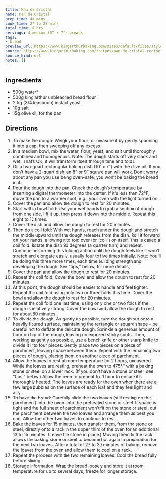 ```yaml
---
title: Pan de Cristal
name: Pan de Cristal
prep_time: 40 mins
cook_time: 27 to 28 mins
total_time: 6 hrs
servings: 4 medium (5” x 7”) breads
tags:
- bread
preview_url: https://www.kingarthurbaking.com/sites/default/files/styles/featured_image/public/2021-12/Pan%20de%20Cristal%20%28Hero%20alt%29_0.jpg?itok=EF3JdnD5
source: https://www.kingarthurbaking.com/recipes/pan-de-cristal-recipe
source_kind: url
notes: []
---
```


## Ingredients
- 500g water*
- 500g king arthur unbleached bread flour
- 2.5g (3/4 teaspoon) instant yeast
- 10g salt
- 15g olive oil, for the pan


## Directions
1. To make the dough: Weigh your flour; or measure it by gently spooning it into a cup, then sweeping off any excess.
2. In a medium bowl, mix the water, flour, yeast, and salt until thoroughly combined and homogenous. Note: The dough starts off very slack and wet. That’s OK; it will transform itself through time and folds.
3. Oil a two-quart rectangular baking dish (10” x 7”) with the olive oil. If you don’t have a 2-quart dish, an 8” or 9” square pan will work. Don’t worry about any pan you use being oven-safe; you won’t be baking the bread in it.
4. Pour the dough into the pan. Check the dough’s temperature by inserting a digital thermometer into the center. If it's less than 72°F, move the pan to a warmer spot, e.g., your oven with the light turned on.
5. Cover the pan and allow the dough to rest for 20 minutes.
6. Start with a bowl fold: Use your wet hands to grab a section of dough from one side, lift it up, then press it down into the middle. Repeat this eight to 12 times.
7. Cover the dish and allow the dough to rest for 20 minutes.
8. Then do a coil fold: With wet hands, reach under the dough and stretch the middle upward until the dough releases from the dish. Roll it forward off your hands, allowing it to fold over (or “coil”) on itself. This is called a coil fold. Rotate the dish 90 degrees (a quarter turn) and repeat. Continue performing this folding action until the dough feels like it won’t stretch and elongate easily, usually four to five times initially. Note: You’ll be doing this three more times, each time building strength and developing the dough. See "tips," below, for more details,
9. Cover the pan and allow the dough to rest for 20 minutes.
10. Repeat the coil fold. Cover the bowl and allow the dough to rest for 20 minutes.
11. At this point, the dough should be easier to handle and feel tighter. Repeat the coil fold using only two or three folds this time. Cover the bowl and allow the dough to rest for 20 minutes.
12. Repeat the coil fold one last time, using only one or two folds if the dough is relatively strong. Cover the bowl and allow the dough to rest for about 80 minutes.
13. To divide the dough: As gently as possible, turn the dough out onto a heavily floured surface, maintaining the rectangle or square shape – be careful not to deflate the delicate dough. Sprinkle a generous amount of flour on top of the dough, leaving no exposed sticky spots. Then, working as gently as possible, use a bench knife or other sharp knife to divide it into four pieces. Gently place two pieces on a piece of parchment, leaving space between them. Repeat with the remaining two pieces of dough, placing them on another piece of parchment.
14. Allow the loaves to rest at room temperature for 2 hours, uncovered. While the loaves are resting, preheat the oven to 475°F with a baking stone or steel on a lower rack. (If you don't have a stone or steel, see "tips," below.) Allow the oven to preheat for 1 hour to ensure it’s thoroughly heated. The loaves are ready for the oven when there are a few large bubbles on the surface of each loaf and they feel light and airy.
15. To bake the bread: Carefully slide the two loaves (still resting on the parchment) into the oven onto the preheated stone or steel. If space is tight and the full sheet of parchment won’t fit on the stone or steel, cut the parchment between the two loaves and arrange them as best you can. Allow the other two loaves to continue to rest.
16. Bake the loaves for 15 minutes, then transfer them, from the stone or steel, directly onto a rack in the upper third of the oven for an additional 13 to 15 minutes. (Leave the stone in place.) Moving them to the rack allows the baking stone or steel to become hot again in preparation for the next two loaves. After a total of 27 to 30 minutes of baking, remove the loaves from the oven and allow them to cool on a rack.
17. Repeat the process with the two remaining loaves. Cool the bread fully before slicing.
18. Storage information: Wrap the bread loosely and store it at room temperature for up to several days; freeze for longer storage.
